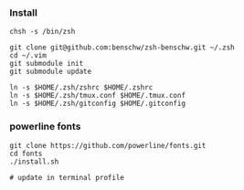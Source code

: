 ### Install

	chsh -s /bin/zsh

	git clone git@github.com:benschw/zsh-benschw.git ~/.zsh
	cd ~/.vim
	git submodule init
	git submodule update

	ln -s $HOME/.zsh/zshrc $HOME/.zshrc
	ln -s $HOME/.zsh/tmux.conf $HOME/.tmux.conf
	ln -s $HOME/.zsh/gitconfig $HOME/.gitconfig

### powerline fonts

	git clone https://github.com/powerline/fonts.git
	cd fonts
	./install.sh

	# update in terminal profile

